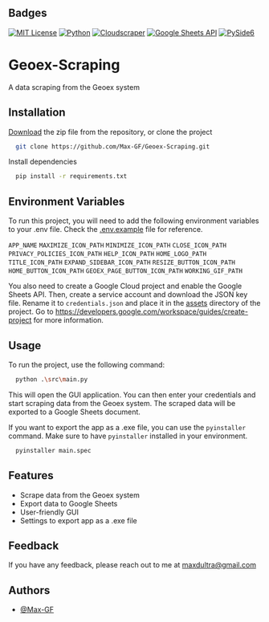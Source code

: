 ## Badges

[![MIT License](https://img.shields.io/badge/License-MIT-green.svg)](https://choosealicense.com/licenses/mit/)
[![Python](https://img.shields.io/badge/Python-3.12%2B-blue)](https://www.python.org/)
[![Cloudscraper](https://img.shields.io/badge/Cloudscraper-v1.2.71-orange)](https://github.com/codemanki/cloudscraper)
[![Google Sheets API](https://img.shields.io/badge/Google%20Sheets%20API-v4-yellowgreen)](https://developers.google.com/sheets/api)
[![PySide6](https://img.shields.io/badge/PySide6-v6.5.0-red)](https://pypi.org/project/PySide6/)

# Geoex-Scraping

A data scraping from the Geoex system


## Installation

[Download](https://github.com/Max-GF/Geoex-Scraping/archive/refs/heads/main.zip) the zip file from the repository, or clone the project

```bash
  git clone https://github.com/Max-GF/Geoex-Scraping.git
```

Install dependencies

```bash
  pip install -r requirements.txt
```

## Environment Variables

To run this project, you will need to add the following environment variables to your .env file. Check the [.env.example](.env.example) file for reference.

`APP_NAME`
`MAXIMIZE_ICON_PATH`
`MINIMIZE_ICON_PATH`
`CLOSE_ICON_PATH`
`PRIVACY_POLICIES_ICON_PATH`
`HELP_ICON_PATH`
`HOME_LOGO_PATH`
`TITLE_ICON_PATH`
`EXPAND_SIDEBAR_ICON_PATH`
`RESIZE_BUTTON_ICON_PATH`
`HOME_BUTTON_ICON_PATH`
`GEOEX_PAGE_BUTTON_ICON_PATH`
`WORKING_GIF_PATH`

You also need to create a Google Cloud project and enable the Google Sheets API. Then, create a service account and download the JSON key file. Rename it to `credentials.json` and place it in the [assets](./assets) directory of the project.
Go to https://developers.google.com/workspace/guides/create-project for more information.


## Usage

To run the project, use the following command:

```bash
  python .\src\main.py
```

This will open the GUI application. You can then enter your credentials and start scraping data from the Geoex system. The scraped data will be exported to a Google Sheets document.

If you want to export the app as a .exe file, you can use the `pyinstaller` command. Make sure to have `pyinstaller` installed in your environment.

```bash
  pyinstaller main.spec
```

## Features
- Scrape data from the Geoex system
- Export data to Google Sheets
- User-friendly GUI
- Settings to export app as a .exe file


## Feedback

If you have any feedback, please reach out to me at maxdultra@gmail.com

## Authors

- [@Max-GF](https://github.com/Max-GF)

